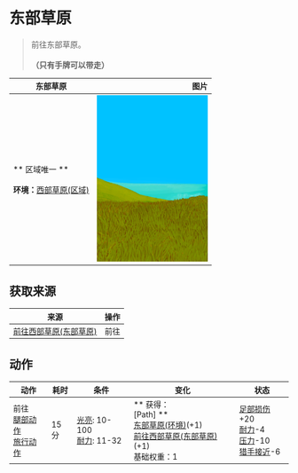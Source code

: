 # 东部草原  
> 前往东部草原。<br><br><b>（只有手牌可以带走）</b>  
  
  东部草原  |   图片   
 ----  |  ----:   
 ** 区域唯一 **<br><br>**环境：**[西部草原(区域)](GrasslandsW.md)  |  <img decoding="async" src="Sprite/GrasslandsEastern.png" href="a.md" style="max-width:300px;max-height:300px;">   
  
## 获取来源  
来源  |  操作  
----  |  ----  
[前往西部草原(东部草原)](Path_GrasslandsEToGrasslandsW.md)  |  前往  
## 动作  
动作  |  耗时  |  条件  |  变化  |  状态  
----  |  ----  |  ----  |  ----  |  ----  
前往<br>[腿部动作](LegAction.md)<br>[旅行动作](TravelAction.md)  |  15分  |  [光亮](Light.md): 10-100<br>[耐力](Stamina.md): 11-32  |  ** 获得： **<br>** [Path] **<br>  [东部草原(环境)](Env_GrasslandsE.md)(+1)<br>  [前往西部草原(东部草原)](Path_GrasslandsEToGrasslandsW.md)(+1)<br>基础权重：1<br>  |  [足部损伤](FootDamage.md)+20<br>[耐力](Stamina.md)-4<br>[压力](Stress.md)-10<br>[猎手接近](HuntersProximity.md)-6  
